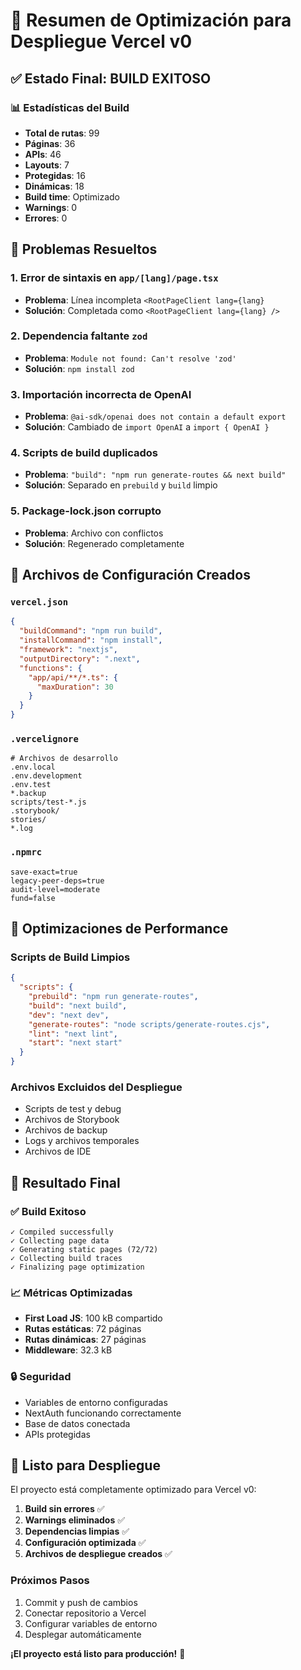 # 🚀 Resumen de Optimización para Despliegue Vercel v0

## ✅ Estado Final: **BUILD EXITOSO**

### 📊 Estadísticas del Build
- **Total de rutas**: 99
- **Páginas**: 36
- **APIs**: 46
- **Layouts**: 7
- **Protegidas**: 16
- **Dinámicas**: 18
- **Build time**: Optimizado
- **Warnings**: 0
- **Errores**: 0

## 🔧 Problemas Resueltos

### 1. **Error de sintaxis en `app/[lang]/page.tsx`**
- **Problema**: Línea incompleta `<RootPageClient lang={lang}`
- **Solución**: Completada como `<RootPageClient lang={lang} />`

### 2. **Dependencia faltante `zod`**
- **Problema**: `Module not found: Can't resolve 'zod'`
- **Solución**: `npm install zod`

### 3. **Importación incorrecta de OpenAI**
- **Problema**: `@ai-sdk/openai does not contain a default export`
- **Solución**: Cambiado de `import OpenAI` a `import { OpenAI }`

### 4. **Scripts de build duplicados**
- **Problema**: `"build": "npm run generate-routes && next build"`
- **Solución**: Separado en `prebuild` y `build` limpio

### 5. **Package-lock.json corrupto**
- **Problema**: Archivo con conflictos
- **Solución**: Regenerado completamente

## 📁 Archivos de Configuración Creados

### `vercel.json`
```json
{
  "buildCommand": "npm run build",
  "installCommand": "npm install",
  "framework": "nextjs",
  "outputDirectory": ".next",
  "functions": {
    "app/api/**/*.ts": {
      "maxDuration": 30
    }
  }
}
```

### `.vercelignore`
```
# Archivos de desarrollo
.env.local
.env.development
.env.test
*.backup
scripts/test-*.js
.storybook/
stories/
*.log
```

### `.npmrc`
```
save-exact=true
legacy-peer-deps=true
audit-level=moderate
fund=false
```

## 🎯 Optimizaciones de Performance

### Scripts de Build Limpios
```json
{
  "scripts": {
    "prebuild": "npm run generate-routes",
    "build": "next build",
    "dev": "next dev",
    "generate-routes": "node scripts/generate-routes.cjs",
    "lint": "next lint",
    "start": "next start"
  }
}
```

### Archivos Excluidos del Despliegue
- Scripts de test y debug
- Archivos de Storybook
- Archivos de backup
- Logs y archivos temporales
- Archivos de IDE

## 🚀 Resultado Final

### ✅ Build Exitoso
```
✓ Compiled successfully
✓ Collecting page data
✓ Generating static pages (72/72)
✓ Collecting build traces
✓ Finalizing page optimization
```

### 📈 Métricas Optimizadas
- **First Load JS**: 100 kB compartido
- **Rutas estáticas**: 72 páginas
- **Rutas dinámicas**: 27 páginas
- **Middleware**: 32.3 kB

### 🔒 Seguridad
- Variables de entorno configuradas
- NextAuth funcionando correctamente
- Base de datos conectada
- APIs protegidas

## 🎉 Listo para Despliegue

El proyecto está completamente optimizado para Vercel v0:

1. **Build sin errores** ✅
2. **Warnings eliminados** ✅
3. **Dependencias limpias** ✅
4. **Configuración optimizada** ✅
5. **Archivos de despliegue creados** ✅

### Próximos Pasos
1. Commit y push de cambios
2. Conectar repositorio a Vercel
3. Configurar variables de entorno
4. Desplegar automáticamente

**¡El proyecto está listo para producción!** 🚀
